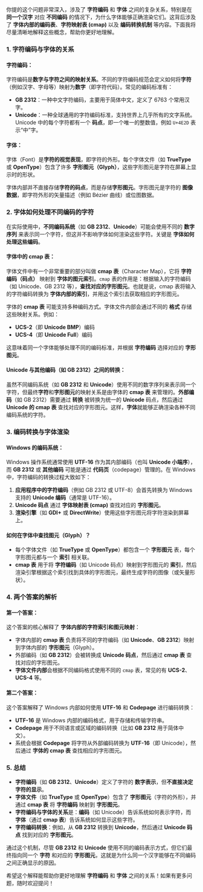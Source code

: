 你提的这个问题非常深入，涉及了 **字符编码** 和 **字体** 之间的复杂关系，特别是在 **同一个汉字** 对应 **不同编码** 的情况下，为什么字体能够正确渲染它们。这背后涉及了 **字体内部的编码表**、**字符映射表 (cmap)** 以及 **编码转换机制** 等内容。下面我将尽量清晰地解释这些概念，帮助你更好地理解。

### 1. **字符编码与字体的关系**

#### **字符编码：**

字符编码是**数字与字符之间的映射关系**。不同的字符编码规范会定义如何将**字符**（例如汉字、字母等）映射为**数字**（即字符代码）。常见的编码标准有：

- **GB 2312**：一种中文字符编码，主要用于简体中文，定义了 6763 个常用汉字。
- **Unicode**：一种全球通用的字符编码标准，支持世界上几乎所有的文字系统。Unicode 中的每个字符都有一个 **码点**，即一个唯一的整数值，例如 `U+4E2D` 表示“中”字。

#### **字体：**

字体（Font）是**字符的视觉表现**，即字符的外形。每个字体文件（如 **TrueType** 或 **OpenType**）包含了许多 **字形图元（Glyph）**，这些字形图元是字符在屏幕上显示时的形状。

字体内部并不直接存储**字符的码点**，而是存储**字形图元**。字形图元是字符的 **图像数据**，即字符外形的矢量描述（例如 Bézier 曲线）或位图数据。

### 2. **字体如何处理不同编码的字符**

在实际使用中，**不同编码系统**（如 **GB 2312**、**Unicode**）可能会使用不同的 **数字序列** 来表示同一个字符，但这并不影响字体如何渲染这些字符。关键是 **字体如何处理这些编码**。

#### **字体中的 cmap 表：**

字体文件中有一个非常重要的部分叫做 **cmap 表**（Character Map），它将 **字符编码（码点）** 映射到 **字体的图元索引**。`cmap` 表的作用是：根据输入的字符编码（如 Unicode、GB 2312 等），**查找对应的字形图元**。也就是说，cmap 表将输入的字符编码转换为 **字体内部的索引**，并用这个索引去获取相应的字形图元。

字体的 **cmap 表** 可能支持多种编码方式。字体文件内部会通过不同的 **格式** 存储这些映射关系。例如：

- **UCS-2**（即 **Unicode BMP**）编码
- **UCS-4**（即 **Unicode Full**）编码

这意味着同一个字体能够处理不同的编码标准，并根据 **字符编码** 选择对应的 **字形图元**。

#### **Unicode 与其他编码（如 GB 2312）之间的转换：**

虽然不同编码系统（如 **GB 2312** 和 **Unicode**）使用不同的数字序列来表示同一个字符，但最终**字符**和**字形图元**的映射关系是由字体的 **cmap 表** 来管理的。**外部编码**（如 GB 2312）需要通过 **转换** 被转换为统一的 **Unicode** 码点，然后通过 **Unicode 的 cmap 表** 查找对应的字形图元。这样，**字体**就能够正确渲染各种不同编码系统的字符。

### 3. **编码转换与字体渲染**

#### **Windows 的编码系统：**

Windows 操作系统通常使用 **UTF-16** 作为其内部编码（也叫 **Unicode 小端序**），而 **GB 2312** 或 **其他编码** 可能是通过 **代码页**（codepage）管理的。在 Windows 中，字符编码的转换过程大致如下：

1. **应用程序中的字符编码**（例如 GB 2312 或 UTF-8）会首先转换为 Windows 支持的 **Unicode 编码**（通常是 UTF-16）。
2. **Unicode 码点** 通过 **字体映射表 (cmap)** 查找对应的 **字形图元**。
3. **渲染引擎**（如 **GDI+** 或 **DirectWrite**）使用这些字形图元将字符渲染到屏幕上。

#### **如何在字体中查找图元（Glyph）？**

- 每个字体文件（如 **TrueType** 或 **OpenType**）都包含一个 **字形图元** 表，每个字形图元都与一个 **索引** 相关联。
- **cmap 表** 用于将 **字符编码**（如 Unicode 码点）映射到字形图元的 **索引**，然后渲染引擎根据这个索引找到具体的字形图元，最终生成字符的图像（或矢量形状）。

### 4. **两个答案的解析**

#### **第一个答案：**

这个答案的核心解释了 **字体内部的字符索引和图元映射**：

- 字体内部的 **cmap 表** 负责将不同的字符编码（如 **Unicode**、**GB 2312**）映射到字体内部的 **字形图元**（Glyph）。
- 外部编码（如 **GB 2312**）会被转换成 **Unicode 码点**，然后通过 **cmap 表** 查找对应的字形图元。
- **字体文件内部**会根据不同编码格式使用不同的 `cmap` 表，常见的有 **UCS-2**、**UCS-4** 等。

#### **第二个答案：**

这个答案解释了 Windows 内部如何使用 **UTF-16** 和 **Codepage** 进行编码转换：

- **UTF-16** 是 Windows 内部的编码格式，用于存储和传输字符串。
- **Codepage** 用于不同语言或区域的编码转换（比如 **GB 2312** 用于简体中文）。
- 系统会根据 **Codepage** 将字符从外部编码转换为 **UTF-16**（即 Unicode），然后通过 **字体的 cmap 表** 查找相应的字形图元。

### 5. **总结**

- **字符编码**（如 **GB 2312**、**Unicode**）定义了字符的 **数字表示**，但**不直接决定字符的显示**。
- **字体文件**（如 **TrueType** 或 **OpenType**）包含了 **字形图元**（字符的外形），并通过 **cmap 表** 将 **字符编码** 映射到 **字形图元**。
- **字符编码与字体的关系**是：**编码**（如 Unicode）告诉系统如何表示字符，而 **字体**（通过 **cmap 表**）告诉系统如何显示这些字符。
- **字符编码转换**：例如，从 **GB 2312** 转换到 **Unicode**，然后通过 **Unicode 码点** 找到对应的 **字形图元**。

通过这个机制，尽管 **GB 2312** 和 **Unicode** 使用不同的编码表示方式，但它们最终指向同一个 **字符** 和对应的 **字形图元**，这就是为什么同一个汉字能够在不同编码之间正确显示的原因。

希望这个解释能帮助你更好地理解 **字符编码** 和 **字体** 之间的关系！如果有更多问题，随时欢迎提问！